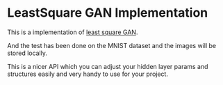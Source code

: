 # LeastSquare GAN Implementation

This is a implementation of [least square GAN](https://arxiv.org/pdf/1611.04076.pdf).

And the test has been done on the MNIST dataset and the images will be stored locally.

This is a nicer API which you can adjust your hidden layer params and 
structures easily and very handy to use for your project.
 